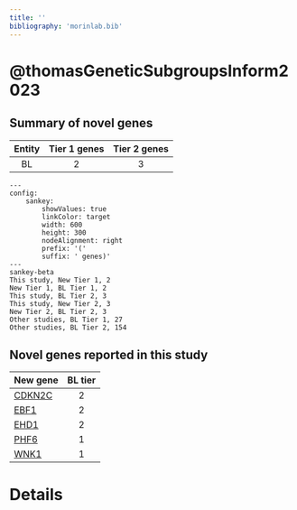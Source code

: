 ```yaml
---
title: ''
bibliography: 'morinlab.bib'
---
```


# @thomasGeneticSubgroupsInform2023
## Summary of novel genes

|Entity| Tier 1 genes| Tier 2 genes|
|:-:|:-:|:-:|
|BL|2|3|
```mermaid
---
config:
    sankey:
        showValues: true
        linkColor: target
        width: 600
        height: 300
        nodeAlignment: right
        prefix: '('
        suffix: ' genes)'
---
sankey-beta
This study, New Tier 1, 2
New Tier 1, BL Tier 1, 2
This study, BL Tier 2, 3
This study, New Tier 2, 3
New Tier 2, BL Tier 2, 3
Other studies, BL Tier 1, 27
Other studies, BL Tier 2, 154
```


## Novel genes reported in this study

|New gene|BL tier|
|:-|:-:|
|[CDKN2C](CDKN2C)|2 |
|[EBF1](EBF1)|2 |
|[EHD1](EHD1)|2 |
|[PHF6](PHF6)|1 |
|[WNK1](WNK1)|1 |

# Details

